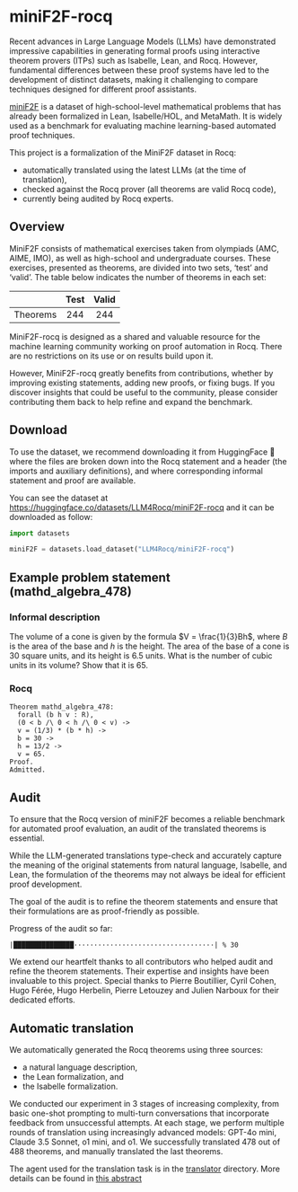 # miniF2F-rocq

Recent advances in Large Language Models (LLMs) have demonstrated impressive capabilities in generating formal proofs
using interactive theorem provers (ITPs) such as Isabelle, Lean, and Rocq.
However, fundamental differences between these proof systems have led to the development of distinct datasets,
making it challenging to compare techniques designed for different proof assistants.

[miniF2F](https://github.com/facebookresearch/miniF2F) is
a dataset of high-school-level mathematical problems that has already been formalized in Lean, Isabelle/HOL, and MetaMath.
It is widely used as a benchmark for evaluating machine learning-based automated proof techniques.

This project is a formalization of the MiniF2F dataset in Rocq:
- automatically translated using the latest LLMs (at the time of translation),
- checked against the Rocq prover (all theorems are valid Rocq code),
- currently being audited by Rocq experts.

## Overview

MiniF2F consists of mathematical exercises taken from olympiads (AMC, AIME, IMO), as well as high-school and undergraduate courses. These exercises, presented as theorems, are divided into two sets, ‘test’ and ‘valid’. The table below indicates the number of theorems in each set:

|          | Test | Valid |
|:--------:|:----:|:-----:|
| Theorems |  244 |  244  |

MiniF2F-rocq is designed as a shared and valuable resource for the machine learning community working on proof automation in Rocq. There are no restrictions on its use or on results build upon it.

However, MiniF2F-rocq greatly benefits from contributions, whether by improving existing statements, adding new proofs, or fixing bugs. If you discover insights that could be useful to the community, please consider contributing them back to help refine and expand the benchmark.

## Download

To use the dataset, we recommend downloading it from HuggingFace 🤗 where the files are broken down into the Rocq statement and a header (the imports and auxiliary definitions), and where corresponding informal statement and proof are available.

You can see the dataset at https://huggingface.co/datasets/LLM4Rocq/miniF2F-rocq and it can be downloaded as follow:

```python
import datasets

miniF2F = datasets.load_dataset("LLM4Rocq/miniF2F-rocq")
```

## Example problem statement (mathd_algebra_478)

### Informal description

The volume of a cone is given by the formula $V = \frac{1}{3}Bh$, where $B$ is the area of the base and $h$ is the height. The area of the base of a cone is 30 square units, and its height is 6.5 units. What is the number of cubic units in its volume? Show that it is 65.

### Rocq

```coq
Theorem mathd_algebra_478:
  forall (b h v : R),
  (0 < b /\ 0 < h /\ 0 < v) ->
  v = (1/3) * (b * h) ->
  b = 30 ->
  h = 13/2 ->
  v = 65.
Proof.
Admitted.
```

## Audit

To ensure that the Rocq version of miniF2F becomes a reliable benchmark for automated proof evaluation,
an audit of the translated theorems is essential.

While the LLM-generated translations type-check and accurately capture the meaning of the original statements from natural language, Isabelle, and Lean,
the formulation of the theorems may not always be ideal for efficient proof development.

The goal of the audit is to refine the theorem statements and ensure that their formulations are as proof-friendly as possible.

Progress of the audit so far:

`|███████████████···································| % 30`

We extend our heartfelt thanks to all contributors who helped audit and refine the theorem statements.
Their expertise and insights have been invaluable to this project.
Special thanks to
Pierre Boutillier,
Cyril Cohen,
Hugo Férée,
Hugo Herbelin,
Pierre Letouzey and
Julien Narboux
for their dedicated efforts.


## Automatic translation

We automatically generated the Rocq theorems using three sources:
- a natural language description,
- the Lean formalization, and
- the Isabelle formalization.

We conducted our experiment in 3 stages of increasing complexity, from basic one-shot prompting to multi-turn conversations that incorporate feedback from unsuccessful attempts.
At each stage, we perform multiple rounds of translation using increasingly advanced models: GPT-4o mini, Claude 3.5 Sonnet, o1 mini, and o1.
We successfully translated 478 out of 488 theorems, and manually translated the last theorems.

The agent used for the translation task is in the [translator](./translator/) directory.
More details can be found in [this abstract](./minif2f2rocq.pdf)
